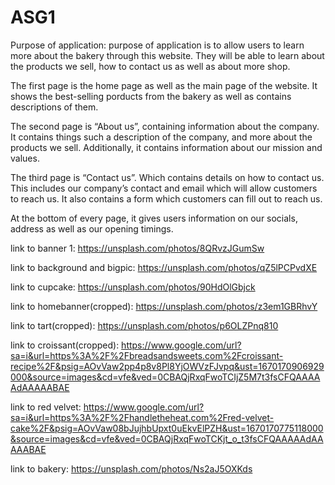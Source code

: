 # ASG1
Purpose of application:
purpose of application is to allow users to learn more about the bakery through this website. They will be able to learn about the products we sell, how to contact us as well as about more shop.

The first page is the home page as well as the main page of the website. It shows the best-selling porducts from the bakery as well as contains descriptions of them.

The second page is “About us”, containing information about the company. It contains things such a description of the company, and more about the products we sell. Additionally, it contains information about our mission and values.

The third page is “Contact us”. Which contains details on how to contact us. This includes our company’s contact and email which will allow customers to reach us. It also contains a form which customers can fill out to reach us.

At the bottom of every page, it gives users information on our socials, address as well as our opening timings.



link to banner 1:
https://unsplash.com/photos/8QRvzJGumSw

link to background and bigpic:
https://unsplash.com/photos/qZ5lPCPvdXE

link to cupcake:
https://unsplash.com/photos/90HdOlGbjck

link to homebanner(cropped):
https://unsplash.com/photos/z3em1GBRhvY

link to tart(cropped):
https://unsplash.com/photos/p6OLZPnq810

link to croissant(cropped):
https://www.google.com/url?sa=i&url=https%3A%2F%2Fbreadsandsweets.com%2Fcroissant-recipe%2F&psig=AOvVaw2pp4p8v8Pl8YjOWVzFJvpq&ust=1670170906929000&source=images&cd=vfe&ved=0CBAQjRxqFwoTCIjZ5M7t3fsCFQAAAAAdAAAAABAE

link to red velvet:
https://www.google.com/url?sa=i&url=https%3A%2F%2Fhandletheheat.com%2Fred-velvet-cake%2F&psig=AOvVaw08bJujhbUpxt0uEkvElPZH&ust=1670170775118000&source=images&cd=vfe&ved=0CBAQjRxqFwoTCKjt_o_t3fsCFQAAAAAdAAAAABAE


link to bakery:
https://unsplash.com/photos/Ns2aJ5OXKds
